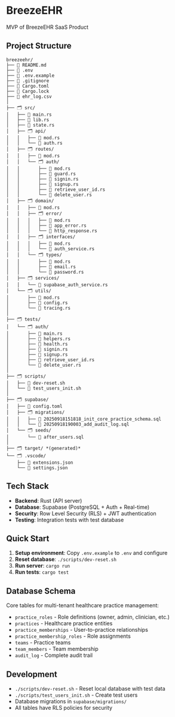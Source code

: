 # BreezeEHR
MVP of BreezeEHR SaaS Product

## Project Structure

```
breezeehr/
├── 📄 README.md
├── 📄 .env
├── 📄 .env.example
├── 📄 .gitignore
├── 📄 Cargo.toml
├── 📄 Cargo.lock
├── 📄 ehr_log.csv
│
├── 🗂️ src/
│   ├── 📄 main.rs
│   ├── 📄 lib.rs
│   ├── 📄 state.rs
│   ├── 🗂️ api/
│   │   ├── 📄 mod.rs
│   │   └── 📄 auth.rs
│   ├── 🗂️ routes/
│   │   ├── 📄 mod.rs
│   │   └── 🗂️ auth/
│   │       ├── 📄 mod.rs
│   │       ├── 📄 guard.rs
│   │       ├── 📄 signin.rs
│   │       ├── 📄 signup.rs
│   │       ├── 📄 retrieve_user_id.rs
│   │       └── 📄 delete_user.rs
│   ├── 🗂️ domain/
│   │   ├── 📄 mod.rs
│   │   ├── 🗂️ error/
│   │   │   ├── 📄 mod.rs
│   │   │   ├── 📄 app_error.rs
│   │   │   └── 📄 http_response.rs
│   │   ├── 🗂️ interfaces/
│   │   │   ├── 📄 mod.rs
│   │   │   └── 📄 auth_service.rs
│   │   └── 🗂️ types/
│   │       ├── 📄 mod.rs
│   │       ├── 📄 email.rs
│   │       └── 📄 password.rs
│   ├── 🗂️ services/
│   │   └── 📄 supabase_auth_service.rs
│   └── 🗂️ utils/
│       ├── 📄 mod.rs
│       ├── 📄 config.rs
│       └── 📄 tracing.rs
│
├── 🗂️ tests/
│   └── 🗂️ auth/
│       ├── 📄 main.rs
│       ├── 📄 helpers.rs
│       ├── 📄 health.rs
│       ├── 📄 signin.rs
│       ├── 📄 signup.rs
│       ├── 📄 retrieve_user_id.rs
│       └── 📄 delete_user.rs
│
├── 🗂️ scripts/
│   ├── 📄 dev-reset.sh
│   └── 📄 test_users_init.sh
│
├── 🗂️ supabase/
│   ├── 📄 config.toml
│   ├── 🗂️ migrations/
│   │   ├── 📄 20250918151818_init_core_practice_schema.sql
│   │   └── 📄 20250918190003_add_audit_log.sql
│   └── 🗂️ seeds/
│       └── 📄 after_users.sql
│
├── 🗂️ target/ *(generated)*
└── 🗂️ .vscode/
    ├── 📄 extensions.json
    └── 📄 settings.json
```

## Tech Stack

- **Backend**: Rust (API server)
- **Database**: Supabase (PostgreSQL + Auth + Real-time)
- **Security**: Row Level Security (RLS) + JWT authentication
- **Testing**: Integration tests with test database

## Quick Start

1. **Setup environment**: Copy `.env.example` to `.env` and configure
2. **Reset database**: `./scripts/dev-reset.sh`
3. **Run server**: `cargo run`
4. **Run tests**: `cargo test`

## Database Schema

Core tables for multi-tenant healthcare practice management:
- `practice_roles` - Role definitions (owner, admin, clinician, etc.)
- `practices` - Healthcare practice entities
- `practice_memberships` - User-to-practice relationships  
- `practice_membership_roles` - Role assignments
- `teams` - Practice teams
- `team_members` - Team membership
- `audit_log` - Complete audit trail

## Development

- `./scripts/dev-reset.sh` - Reset local database with test data
- `./scripts/test_users_init.sh` - Create test users
- Database migrations in `supabase/migrations/`
- All tables have RLS policies for security
